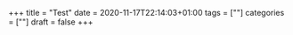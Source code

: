 +++
title = "Test"
date = 2020-11-17T22:14:03+01:00
tags = [""]
categories = [""]
draft = false
+++
